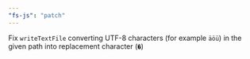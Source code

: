 ```yaml
---
"fs-js": "patch"
---
```


Fix `writeTextFile` converting UTF-8 characters (for example `äöü`) in the given path into replacement character (`�`)
